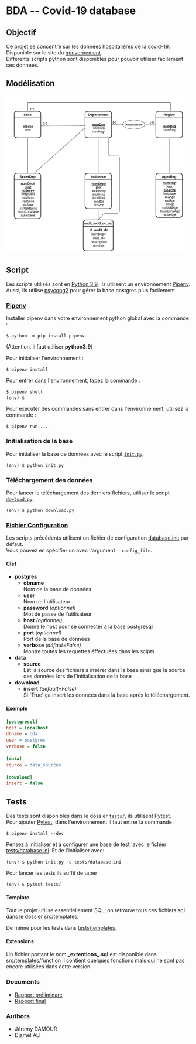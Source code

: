 # BDA -- Covid-19 database

## Objectif

Ce projet se concentre sur les données hospitalières de la covid-19. Disponible sur le
site du [gouvernement](https://www.data.gouv.fr/fr/datasets/donnees-hospitalieres-relatives-a-lepidemie-de-covid-19/#). \
Différents scripts python sont disponibles pour pouvoir utiliser facilement
ces données.

## Modélisation

![modélisation](/Documents/img/Diag_entite_association_projet_BDDA.jpg)

## Script

Les scripts utilisés sont en [Python 3.9](https://www.python.org/downloads/release/python-390/),
ils utilisent un environnement [Pipenv](https://pypi.org/project/pipenv/).
Aussi, ils utilise [psycopg2](https://www.psycopg.org/docs/)
pour gérer la base postgres plus facilement.

### [Pipenv](https://pypi.org/project/pipenv/)

Installer pipenv dans votre environnement python global avec la commande :
```shell
$ python -m pip install pipenv
```
(Attention, il faut utiliser **python3.9**)

Pour initialiser l'environnement :

```shell
$ pipenv install
```

Pour entrer dans l'environnement, tapez la commande :

```shell
$ pipenv shell
(env) $
```

Pour exécuter des commandes sans entrer dans l'environnement, utilisez la commande :

```shell
$ pipenv run ...
```

### Initialisation de la base

Pour initialiser la base de données avec le script [`init.py`](init.py).

```shell
(env) $ python init.py
```

### Téléchargement des données

Pour lancer le téléchargement des derniers fichiers, utiliser le
script [`dowload.py`](download.py).

```shell
(env) $ python download.py
```

### [Fichier Configuration](database.ini)

Les scripts précédents utilisent un fichier de
configuration [database.init](database.ini) par défaut.\
Vous pouvez en spécifier un avec l'argument `--config_file`.

#### Clef
- **postgres**
  - **dbname** \
    Nom de la base de données
  - **user** \
    Nom de l'utilisateur
  - **password** *(optionnel)* \
    Mot de passe de l'utilisateur
  - **host** *(optionnel)* \
    Donne le host pour se connecter à la base postgresql
  - **port** *(optionnel)* \
    Port de la base de données
  - **verbose** *(défaut=False)* \
    Montre toutes les requettes éffectuées dans les scipts
- **data**
  - **source** \
    Est la source des fichiers à insérer dans la base ainsi que la
    source des données lors de l'initialisation de la base
- **download**
  - **insert** *(default=False)* \
    Si 'True' ça insert les données dans la base après le téléchargement.

#### Exemple

```ini
[postgresql]
host = localhost
dbname = bda
user = postgres
verbose = false

[data]
source = data_sources

[download]
insert = false
```

## Tests
Des tests sont disponibles dans le dossier [`tests/`](tests),
ils utilisent [Pytest](https://docs.pytest.org/en/6.2.x/). \
Pour ajouter [Pytest](https://docs.pytest.org/en/6.2.x/),
dans l'environnement il faut entrer la commande :
```shell
$ pipenv install --dev
```

Pensez à initialiser et à configurer une base de test,
avec le fichier [tests/database.ini](tests/database.ini).
Et de l'initialiser avec:
```shell
(env) $ python init.py -c tests/database.ini
```

Pour lancer les tests ils suffit de taper
```shell
(env) $ pytest tests/
```

#### Template
Tout le projet utilise essentiellement SQL, on retrouve tous ces fichiers sql
dans le dossier [src/templates](src/templates).

De même pour les tests dans [tests/templates](tests/templates).

#### Extensions
Un fichier portant le nom **\_extentions\_.sql** est disponible dans [src/templates/function](src/templates/function) il contient quelques fonctions mais qui ne sont pas encore utilisées dans cette version.

### Documents
- [Rapport préliminare](/Documents/rapport_préliminare_JeremyDAMOUR_DjamelALI.pdf)
- [Rapport final](/Documents/rapport_JeremyDAMOUR_DjamelALI.pdf)

### Authors
- Jéremy DAMOUR
- Djamel ALI
